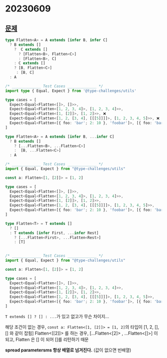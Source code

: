# 20230609

## [문제](https://www.typescriptlang.org/play?#code/PQKgUABBAsCsCcEC0EBiAbAhgF2wUwDtJklSziAjATwgC8ALAewFcqBLAWzYIHMIAKAAIBjehQBOjAJQQAxBzwATNsw5zM48Ziphis-RACKzPAGdsbRkWIBJAhGz02piKMzp0hHngA0EKiwQAO4s6IoQBHhKDozB4mz4EJgOVAAOeA70OA6YANZmSfYaWjSYBOF4XLjRjhkAZljVRZraKekAdLpQqIziEHgAHpgcqZ4AXF0QAAYz2KbE2Gn1jfj2ALxoK4QAPADaAIx+AEx+uwDMftAAuqe7u7BXj1cAfBDAwBAHx34XMH4PxBmU0mrwAamw8EEIFYIABxBIACWYFDGEHouFSpjG7zmonaACtTO1ejxgHB4GAQMBdKAIAB9BmMpmMiAATRYfQAwoxFBkEXhxBlmcKGRAqbpFulNjhVtsAIL9AarRQuXZXCCvDYKwbK1XcOoCiAAIT8+sNnPVxAA-MbFbrPpaoFAbRBOXbCCqHRBiE6IDbdhgZTsjc8-IGmttOc9Hb6IKiA1sCNsQ34Ld7fai3TqPaqY87PibpRGo3moPHC2maSB6SLmRAACpmbCuzCmAq1uvizipXrNyUZADeEAAogBHZjuPzDgbpYTNgC+EDqkjUAHJBP2kG4PF4zMBmBZ0KZV7pw7Kvp8jo9nhKlq5WwUNrtiNPZ9htmOJ+htmedmrQw6zyhi+M54HOH7ju4P6JnshwQCcEC-NcAEXghSEvMBUCvmB76flBv5JheuxXi8pxwVeQE+CBb4QV+0FBoR5GnOhtz3E8pGfExiGXP8GFUVhoHgXh34EXsQ51IwjCoquFAaKuADc8GovsAAMEDzn4q4SYwsniKuHG7OJknSbpClKRAqnqZp2mmXxYBXDSHwbqYSCDG+rmaL0YD9v0nl9Bsomrvsq43mAtIdkyaDMOItR9AAyvgmI1hFdJitSoDEK8cVZIK-gchApiMOgB6WAQWJohiWI4qYeKEsS4ikuSwBlKYQQCplEDgpCBVFSVVjlei2CYtiwC4vQBJEiSZIIMAhXFRY-UdQAsr0GSclkO68GYqKDcN1W1ZNDWUtSQA)

```ts
type Flatten<A> = A extends [infer B, infer C] 
  ? B extends [] 
    ?  C extends [] 
      ? [Flatten<B>, Flatten<C>] 
      : [Flatten<B>, C] 
    : C extends [] 
    ? [B, Flatten<C>] 
     : [B, C]
  : A

/* _____________ Test Cases _____________ */
import type { Equal, Expect } from '@type-challenges/utils'

type cases = [
  Expect<Equal<Flatten<[]>, []>>,
  Expect<Equal<Flatten<[1, 2, 3, 4]>, [1, 2, 3, 4]>>,
  Expect<Equal<Flatten<[1, [2]]>, [1, 2]>>, ❌
  Expect<Equal<Flatten<[1, 2, [3, 4], [[[5]]]]>, [1, 2, 3, 4, 5]>>, ❌
  Expect<Equal<Flatten<[{ foo: 'bar'; 2: 10 }, 'foobar']>, [{ foo: 'bar'; 2: 10 }, 'foobar']>>, 
]
```

```ts
type Flatten<A> = A extends [infer B, ...infer C] 
  ? B extends [] 
    ? [...Flatten<B>, ...Flatten<C>] 
    :  [B, ...Flatten<C>] 
  : A

/* _____________ Test Cases _____________ */
import { Equal, Expect } from "@type-challenges/utils"

const a: Flatten<[1, [2]]> = [1, 2]

type cases = [
  Expect<Equal<Flatten<[]>, []>>,
  Expect<Equal<Flatten<[1, 2, 3, 4]>, [1, 2, 3, 4]>>,
  Expect<Equal<Flatten<[1, [2]]>, [1, 2]>>,
  Expect<Equal<Flatten<[1, 2, [3, 4], [[[5]]]]>, [1, 2, 3, 4, 5]>>,
  Expect<Equal<Flatten<[{ foo: 'bar'; 2: 10 }, 'foobar']>, [{ foo: 'bar'; 2: 10 }, 'foobar']>>,
]
```

```ts
type Flatten<T> = T extends []
  ? [] 
  : T extends [infer First, ...infer Rest]
    ? [...Flatten<First>, ...Flatten<Rest>]
    : [T]

    
/* _____________ Test Cases _____________ */
import { Equal, Expect } from "@type-challenges/utils"

const a: Flatten<[1, [2]]> = [1, 2]

type cases = [
  Expect<Equal<Flatten<[]>, []>>,
  Expect<Equal<Flatten<[1, 2, 3, 4]>, [1, 2, 3, 4]>>,
  Expect<Equal<Flatten<[1, [2]]>, [1, 2]>>,
  Expect<Equal<Flatten<[1, 2, [3, 4], [[[5]]]]>, [1, 2, 3, 4, 5]>>,
  Expect<Equal<Flatten<[{ foo: 'bar'; 2: 10 }, 'foobar']>, [{ foo: 'bar'; 2: 10 }, 'foobar']>>,
]
```

`T extends [] ? [] : ...`가 있고 없고가 무슨 차이지...

해당 조건이 없는 경우, `const a: Flatten<[1, [2]]> = [1, 2]`의 타입이 [1, 2, [], [] 와 같이 잡힘]
Flatten<[[2]]> 를 하는 경우, [...Flatten<[2]> , ...Flatten<[]>] 이 되고,
Flatten<null> 은 [] 이 되어 []를 리턴하기 때문

**spread parametersms 항상 배열로 넘겨진다.** (값이 없으면 빈배열)
